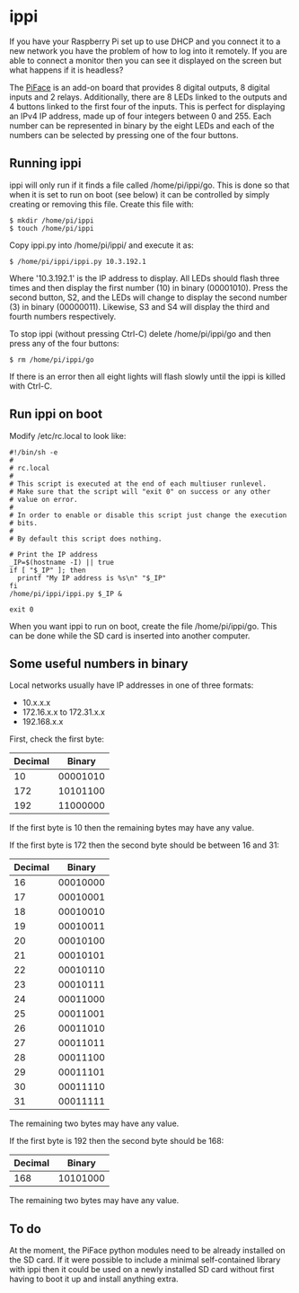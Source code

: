 ippi
====

If you have your Raspberry Pi set up to use DHCP and you connect it to a new
network you have the problem of how to log into it remotely. If you are able
to connect a monitor then you can see it displayed on the screen but what
happens if it is headless?

The [PiFace](http://pi.cs.man.ac.uk/interface.htm) is an add-on board that
provides 8 digital outputs, 8 digital inputs and 2 relays. Additionally, there
are 8 LEDs linked to the outputs and 4 buttons linked to the first four of the
inputs. This is perfect for displaying an IPv4 IP address, made up of four
integers between 0 and 255. Each number can be represented in binary by the
eight LEDs and each of the numbers can be selected by pressing one of the four
buttons.

Running ippi
------------

ippi will only run if it finds a file called /home/pi/ippi/go. This is done so
that when it is set to run on boot (see below) it can be controlled by simply
creating or removing this file. Create this file with:

    $ mkdir /home/pi/ippi
    $ touch /home/pi/ippi

Copy ippi.py into /home/pi/ippi/ and execute it as:

    $ /home/pi/ippi/ippi.py 10.3.192.1

Where '10.3.192.1' is the IP address to display. All LEDs should flash three
times and then display the first number (10) in binary (00001010). Press the
second button, S2, and the LEDs will change to display the second number (3)
in binary (00000011). Likewise, S3 and S4 will display the third and fourth
numbers respectively.

To stop ippi (without pressing Ctrl-C) delete /home/pi/ippi/go and then press
any of the four buttons:

    $ rm /home/pi/ippi/go

If there is an error then all eight lights will flash slowly until the ippi is
killed with Ctrl-C.

Run ippi on boot
----------------

Modify /etc/rc.local to look like:

    #!/bin/sh -e
    #
    # rc.local
    #
    # This script is executed at the end of each multiuser runlevel.
    # Make sure that the script will "exit 0" on success or any other
    # value on error.
    #
    # In order to enable or disable this script just change the execution
    # bits.
    #
    # By default this script does nothing.
    
    # Print the IP address
    _IP=$(hostname -I) || true
    if [ "$_IP" ]; then
      printf "My IP address is %s\n" "$_IP"
    fi
    /home/pi/ippi/ippi.py $_IP &
    
    exit 0

When you want ippi to run on boot, create the file /home/pi/ippi/go. This can
be done while the SD card is inserted into another computer.

Some useful numbers in binary
-----------------------------

Local networks usually have IP addresses in one of three formats:

* 10.x.x.x
* 172.16.x.x to 172.31.x.x
* 192.168.x.x

First, check the first byte:

| Decimal |  Binary  |
| ------- | -------- |
| 10      | 00001010 |
| 172     | 10101100 |
| 192     | 11000000 |

If the first byte is 10 then the remaining bytes may have any value.

If the first byte is 172 then the second byte should be between 16 and 31:

| Decimal |  Binary  |
| ------- | -------- |
| 16      | 00010000 |
| 17      | 00010001 |
| 18      | 00010010 |
| 19      | 00010011 |
| 20      | 00010100 |
| 21      | 00010101 |
| 22      | 00010110 |
| 23      | 00010111 |
| 24      | 00011000 |
| 25      | 00011001 |
| 26      | 00011010 |
| 27      | 00011011 |
| 28      | 00011100 |
| 29      | 00011101 |
| 30      | 00011110 |
| 31      | 00011111 |

The remaining two bytes may have any value.

If the first byte is 192 then the second byte should be 168:

| Decimal |  Binary  |
| ------- | -------- |
| 168     | 10101000 |

The remaining two bytes may have any value.

To do
-----

At the moment, the PiFace python modules need to be already installed on the
SD card. If it were possible to include a minimal self-contained library with
ippi then it could be used on a newly installed SD card without first having
to boot it up and install anything extra.
